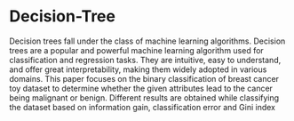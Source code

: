 # Decision-Tree

Decision trees fall under the class of machine learning algorithms. Decision trees are a popular
and powerful machine learning algorithm used for classification and regression tasks. They are intuitive, easy to understand, and offer great interpretability, making them widely adopted in various domains. This paper focuses on the binary classification of breast cancer toy dataset to determine whether the given attributes lead to the cancer being malignant or benign. Different results are obtained while classifying the dataset based on information gain, classification error and Gini index

